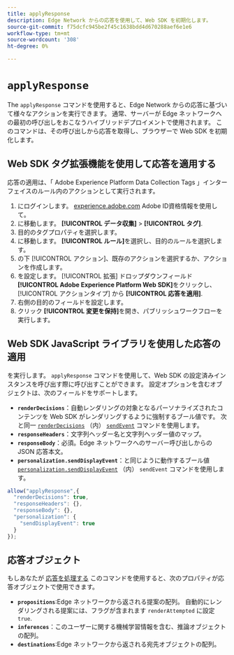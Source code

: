 ```yaml
---
title: applyResponse
description: Edge Network からの応答を使用して、Web SDK を初期化します。
source-git-commit: f75dcfc945be2f45c1638bdd4d670288aef6e1e6
workflow-type: tm+mt
source-wordcount: '308'
ht-degree: 0%

---
```


# `applyResponse`

The `applyResponse` コマンドを使用すると、Edge Network からの応答に基づいて様々なアクションを実行できます。 通常、サーバーが Edge ネットワークへの最初の呼び出しをおこなうハイブリッドデプロイメントで使用されます。 このコマンドは、その呼び出しから応答を取得し、ブラウザーで Web SDK を初期化します。

## Web SDK タグ拡張機能を使用して応答を適用する

応答の適用は、「 Adobe Experience Platform Data Collection Tags 」インターフェイスのルール内のアクションとして実行されます。

1. にログインします。 [experience.adobe.com](https://experience.adobe.com) Adobe ID資格情報を使用して。
1. に移動します。 **[!UICONTROL データ収集]** > **[!UICONTROL タグ]**.
1. 目的のタグプロパティを選択します。
1. に移動します。 **[!UICONTROL ルール]**&#x200B;を選択し、目的のルールを選択します。
1. の下 [!UICONTROL アクション]、既存のアクションを選択するか、アクションを作成します。
1. を設定します。 [!UICONTROL 拡張] ドロップダウンフィールド **[!UICONTROL Adobe Experience Platform Web SDK]**&#x200B;をクリックし、 [!UICONTROL アクションタイプ] から **[!UICONTROL 応答を適用]**.
1. 右側の目的のフィールドを設定します。
1. クリック **[!UICONTROL 変更を保持]**&#x200B;を開き、パブリッシュワークフローを実行します。

## Web SDK JavaScript ライブラリを使用した応答の適用

を実行します。 `applyResponse` コマンドを使用して、Web SDK の設定済みインスタンスを呼び出す際に呼び出すことができます。 設定オプションを含むオブジェクトは、次のフィールドをサポートします。

* **`renderDecisions`**：自動レンダリングの対象となるパーソナライズされたコンテンツを Web SDK がレンダリングするように強制するブール値です。 次と同一 [`renderDecisions`](sendevent/renderdecisions.md) （内） [`sendEvent`](sendevent/overview.md) コマンドを使用します。
* **`responseHeaders`**：文字列ヘッダー名と文字列ヘッダー値のマップ。
* **`responseBody`**：必須。Edge ネットワークへのサーバー呼び出しからの JSON 応答本文。
* **`personalization.sendDisplayEvent`**：と同じように動作するブール値 [`personalization.sendDisplayEvent`](sendevent/personalization.md) （内） `sendEvent` コマンドを使用します。

```js
allow("applyResponse",{
  "renderDecisions": true,
  "responseHeaders": {},
  "responseBody": {},
  "personalization": {
    "sendDisplayEvent": true
  }
});
```

## 応答オブジェクト

もしあなたが [応答を処理する](command-responses.md) このコマンドを使用すると、次のプロパティが応答オブジェクトで使用できます。

* **`propositions`**:Edge ネットワークから返される提案の配列。 自動的にレンダリングされる提案には、フラグが含まれます `renderAttempted` に設定 `true`.
* **`inferences`**：このユーザーに関する機械学習情報を含む、推論オブジェクトの配列。
* **`destinations`**:Edge ネットワークから返される宛先オブジェクトの配列。
